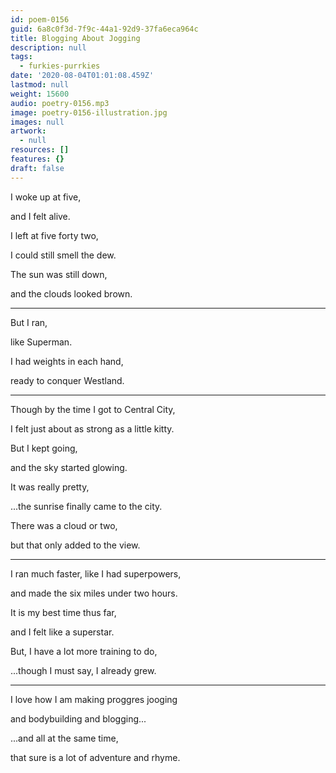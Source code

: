 ```yaml
---
id: poem-0156
guid: 6a8c0f3d-7f9c-44a1-92d9-37fa6eca964c
title: Blogging About Jogging
description: null
tags:
  - furkies-purrkies
date: '2020-08-04T01:01:08.459Z'
lastmod: null
weight: 15600
audio: poetry-0156.mp3
image: poetry-0156-illustration.jpg
images: null
artwork:
  - null
resources: []
features: {}
draft: false
---
```


I woke up at five,

and I felt alive.

I left at five forty two,

I could still smell the dew.

The sun was still down,

and the clouds looked brown.

---

But I ran,

like Superman.

I had weights in each hand,

ready to conquer Westland.

---

Though by the time I got to Central City,

I felt just about as strong as a little kitty.

But I kept going,

and the sky started glowing.

It was really pretty,

...the sunrise finally came to the city.

There was a cloud or two,

but that only added to the view.

---

I ran much faster, like I had superpowers,

and made the six miles under two hours.

It is my best time thus far,

and I felt like a superstar.

But, I have a lot more training to do,

...though I must say, I already grew.

---

I love how I am making proggres jooging

and bodybuilding and blogging...

...and all at the same time,

that sure is a lot of adventure and rhyme.
